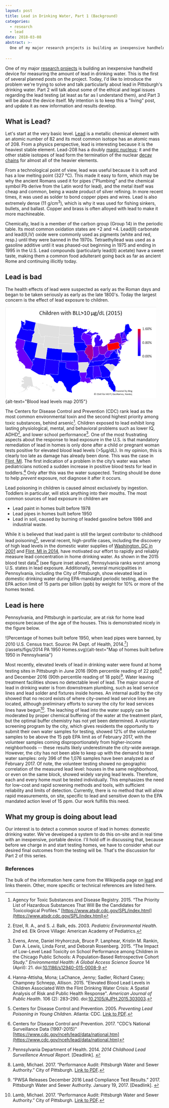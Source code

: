 ```yaml
---
layout: post
title: Lead in Drinking Water, Part 1 (Background)
categories:
  - research
  - lead
date: 2018-03-08
abstract: >-
  One of my major research projects is building an inexpensive handheld device for measuring the amount of lead in drinking water.  This is the first of several planned posts on the project.  Today, I'd like to introduce the problem we're trying to solve and talk particularly about lead in Pittsburgh's drinking water.

---
```


One of my major [research projects](/research.html) is building an inexpensive handheld device for measuring the amount of lead in drinking water.  This is the first of several planned posts on the project.  Today, I'd like to introduce the problem we're trying to solve and talk particularly about lead in Pittsburgh's drinking water.  Part 2 will talk about some of the ethical and legal issues regarding the lead testing (at least as far as I understand them), and Part 3 will be about the device itself.  My intention is to keep this a "living" post, and update it as new information and results develop.

## What is Lead?
Let's start at the very basic level.  [Lead](https://en.wikipedia.org/wiki/Lead) is a metallic chemical element with an atomic number of 82 and its most common isotope has an atomic mass of 208.  From a physics perspective, lead is interesting because it is the heaviest stable element.  Lead-208 has a doubly [magic nucleus](https://en.wikipedia.org/wiki/Magic_number_(physics)); it and the other stable isotopes of lead form the termination of the nuclear [decay chains](https://en.wikipedia.org/wiki/Decay_chain) for almost all of the heavier elements.

From a technological point of view, lead was useful because it is soft and has a low melting point (327 &deg;C).  This made it easy to form, which may be why the ancient Romans used it for pipes ("Plumbing" and the chemical symbol Pb derive from the Latin word for lead), and the metal itself was cheap and common, being a waste product of silver refining.  In more recent times, it was used as solder to bond copper pipes and wires.
Lead is also extremely dense (11 g/cm<sup>3</sup>), which is why it was used for fishing sinkers, bullets, and ballast.
Copper and brass is often alloyed with lead to make it more machineable.

Chemically, lead is a member of the carbon group (Group 14) in the periodic table.  Its most common oxidation states are +2 and +4.  Lead(II) carbonate and lead(II,IV) oxide were commonly used as pigments (white and red, resp.) until they were banned in the 1970s.  Tetraethyllead was used as a gasoline additive until it was phased-out beginning in 1975 and ending in 1995 in the U.S.  Lead compounds (particularly lead(II) acetate) have a sweet taste, making them a common food adulterant going back as far as ancient Rome and continuing illicitly today.

## Lead is bad
The health effects of lead were suspected as early as the Roman days and began to be taken seriously as early as the late 1800's.
Today the largest concern is the effect of lead exposure to children.

![Percentage of children under 6 years of age who had blood lead levels &gt; 10&mu;g/dL in 2015.[^7]](/assets/figs/BLL2015.png){alt-text="Blood lead levels map 2015"}

The Centers for Disease Control and Prevention (CDC) rank lead as the most common environmental toxin and the second highest priority among toxic substances, behind arsenic[^1].  Children exposed to lead exhibit long lasting physiological, mental, and behavioral problems such as lower IQ, ADHD[^2], and lower school performance[^3]. 
One of the most frustrating aspects about the response to lead exposure in the U.S. is that mandatory remediation of lead in homes is only done after a child or pregnant woman tests positive for elevated blood lead levels (&gt;5&mu;g/dL).  In my opinion, this is clearly too late as damage has already been done.  This was the case in [Flint, MI](https://en.wikipedia.org/wiki/Flint_water_crisis).  The first indication of a problem in the city’s water was when pediatricians noticed a sudden increase in positive blood tests for lead in toddlers.[^9]  Only after this was the water suspected.
Testing should be done to help *prevent* exposure, not diagnose it after it occurs.

Lead poisoning in children is caused almost exclusively by ingestion.  Toddlers in particular, will stick anything into their mouths.  The most common sources of lead exposure in children are
* Lead paint in homes built before 1978
* Lead pipes in homes built before 1950
* Lead in soil, caused by burning of leaded gasoline before 1986 and industrial waste.

While it is believed that lead paint is still the largest contributor to childhood lead poisoning[^4], several recent, high-profile cases, including the discovery of high lead levels in the domestic water supplies of [Washington, DC in 2001](https://en.wikipedia.org/wiki/Lead_contamination_in_Washington,_D.C._drinking_water) and [Flint, MI in 2014](https://en.wikipedia.org/wiki/Flint_water_crisis), have motivated our effort to rapidly and reliably measure lead concentration in home drinking water.  As shown in the 2015 blood test data[^7] (see figure inset above), Pennsylvania ranks worst among U.S. states in lead exposure.  Additionally, several municipalities in Pennsylvania, including the City of Pittsburgh, show elevated lead in domestic drinking water during EPA-mandated periodic testing, above the EPA action limit of 15 parts per billion (ppb) by weight for 10% or more of the homes tested.

## Lead is here
Pennsylvania, and Pittsburgh in particular, are at risk for home lead exposure because of the age of the houses.  This is demonstrated nicely in the figure below.

![Percentage of homes built before 1950, when lead pipes were banned, by 2010 U.S. Census tract.  Source: PA Dept. of Health, 2014.[^8]](/assets/figs/2014 PA 1950 Homes.svg){alt-text="Map of homes built before 1950 in Pennsylvania"}

Most recently, elevated levels of lead in drinking water were found at home testing sites in Pittsburgh in June 2016 (90th percentile reading of 22 ppb)[^5] and December 2016 (90th percentile reading of 18 ppb)[^6].
Water leaving treatment facilities shows no detectable level of lead.  The major source of lead in drinking water is from downstream plumbing, such as lead service lines and lead solder and fixtures inside homes.  An internal audit by the city showed that no record exists of where city-owned lead service lines are located, although preliminary efforts to survey the city for lead services lines have begun[^5].  The leaching of lead into the water supply can be moderated by proper chemical buffering of the water at the treatment plant, but the optimal buffer chemistry has not yet been determined.  A voluntary screening program by the city, which gives residents the opportunity to submit their own water samples for testing, showed 12% of the volunteer samples to be above the 15 ppb EPA limit as of February 2017, with the volunteer samples coming disproportionately from higher-income neighborhoods -- these results likely underestimate the city-wide average.  However, the city has not been able to keep up with the demand to test water samples: only 396 of the 1,076 samples have been analyzed as of February 2017.  Of note, the volunteer testing showed no geographic correlation of the measured lead level: houses in the same neighborhood, or even on the same block, showed widely varying lead levels.  Therefore, each and every home must be tested individually.  This emphasizes the need for low-cost and rapid screening methods and tools, with sufficient reliability and limits of detection.  Currently, there is no method that will allow rapid measurements, on site, specific to lead and sensitive down to the EPA mandated action level of 15 ppm.  Our work fulfills this need.

## What my group is doing about lead
Our interest is to detect a common source of lead in homes: domestic drinking water.  We've developed a system to do this on-site and in real time with an inexpensive, portable device.  I'll hold off in discussing that, because before we charge in and start testing homes, we have to consider what our desired final outcomes from the testing will be.  That's the discussion for Part 2 of this series.

### References
The bulk of the information here came from the Wikipedia page on [lead](https://en.wikipedia.org/wiki/Lead) and links therein.  Other, more specific or technical references are listed here.

[^1]: Agency for Toxic Substances and Disease Registry. 2015. “The Priority List of Hazardous Substances That Will Be the Candidates for Toxicological Profiles.” [https://www.atsdr.cdc.gov/SPL/index.html](https://www.atsdr.cdc.gov/SPL/index.html)

[^2]: Etzel, R. A., and S. J. Balk, eds. 2003. *Pediatric Environmental Health*. 2nd ed. Elk Grove Village: American Academy of Pediatrics.

[^3]: Evens, Anne, Daniel Hryhorczuk, Bruce P. Lanphear, Kristin M. Rankin, Dan A. Lewis, Linda Forst, and Deborah Rosenberg. 2015. “The Impact of Low-Level Lead Toxicity on School Performance among Children in the Chicago Public Schools: A Population-Based Retrospective Cohort Study.” *Environmental Health: A Global Access Science Source* 14 (April): 21. doi:[10.1186/s12940-015-0008-9](http://doi.org/10.1186/s12940-015-0008-9).

[^4]: Centers for Disease Control and Prevention. 2005. *Preventing Lead Poisoning in Young Children*. Atlanta: CDC. [Link to PDF](https://www.cdc.gov/nceh/lead/publications/prevleadpoisoning.pdf).

[^5]: Lamb, Michael. 2017. “Performance Audit: Pittsburgh Water and Sewer Authority.” City of Pittsburgh. [Link to PDF](http://apps.pittsburghpa.gov/co/Draft_Pittsburgh_Water_and_Sewer_Authority_February_2017.pdf).

[^6]: “PWSA Releases December 2016 Lead Compliance Test Results.” 2017. Pittsburgh Water and Sewer Authority. January 19, 2017. [Deadlink].  <!-- (http://pgh2o.com/release?id=6912) -->

[^7]: Centers for Disease Control and Prevention. 2017. "CDC’s National Surveillance Data (1997-2015)" [https://www.cdc.gov/nceh/lead/data/national.htm](https://www.cdc.gov/nceh/lead/data/national.htm)

[^8]: Pennsylvania Department of Health. 2014. *2014 Childhood Lead Surveillence Annual Report*. [Deadlink]. <!-- (http://www.health.pa.gov/My%20Health/Infant%20and%20Childrens%20Health/Lead%20Poisoning%20Prevention%20and%20Control/Documents/2014%20Lead%20Surveillance%20Annual%20Report%20r2.pdf) -->

[^9]: Hanna-Attisha, Mona; LaChance, Jenny; Sadler, Richard Casey; Champney Schnepp, Allison. 2015. "Elevated Blood Lead Levels in Children Associated With the Flint Drinking Water Crisis: A Spatial Analysis of Risk and Public Health Response". *American Journal of Public Health*. 106 (2): 283–290. doi:[10.2105/AJPH.2015.303003](http://doi.org/10.2105/AJPH.2015.303003).